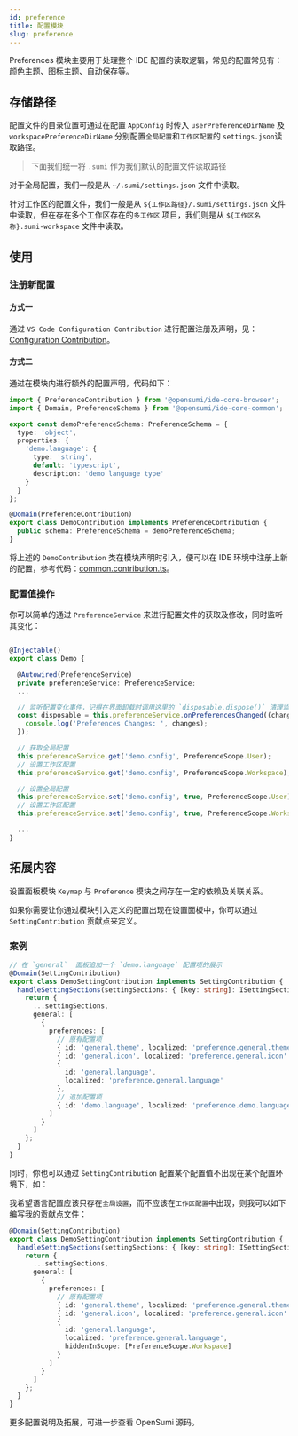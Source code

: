 ```yaml
---
id: preference
title: 配置模块
slug: preference
---
```


Preferences 模块主要用于处理整个 IDE 配置的读取逻辑，常见的配置常见有：颜色主题、图标主题、自动保存等。

## 存储路径

配置文件的目录位置可通过在配置 `AppConfig` 时传入 `userPreferenceDirName` 及 `workspacePreferenceDirName` 分别配置`全局配置`和`工作区配置`的 `settings.json`读取路径。

> 下面我们统一将 `.sumi` 作为我们默认的配置文件读取路径

对于全局配置，我们一般是从 `~/.sumi/settings.json` 文件中读取。

针对工作区的配置文件，我们一般是从 `${工作区路径}/.sumi/settings.json` 文件中读取，但在存在多个工作区存在的`多工作区` 项目，我们则是从 `${工作区名称}.sumi-workspace` 文件中读取。

## 使用

### 注册新配置

#### 方式一

通过 `VS Code Configuration Contribution` 进行配置注册及声明，见：[Configuration Contribution](https://code.visualstudio.com/api/references/contribution-points#contributes.configuration)。

#### 方式二

通过在模块内进行额外的配置声明，代码如下：

```ts
import { PreferenceContribution } from '@opensumi/ide-core-browser';
import { Domain, PreferenceSchema } from '@opensumi/ide-core-common';

export const demoPreferenceSchema: PreferenceSchema = {
  type: 'object',
  properties: {
    'demo.language': {
      type: 'string',
      default: 'typescript',
      description: 'demo language type'
    }
  }
};

@Domain(PreferenceContribution)
export class DemoContribution implements PreferenceContribution {
  public schema: PreferenceSchema = demoPreferenceSchema;
}
```

将上述的 `DemoContribution` 类在模块声明时引入，便可以在 IDE 环境中注册上新的配置，参考代码：[common.contribution.ts](https://github.com/opensumi/core/blob/v2.13.10/packages/core-browser/src/common/common.contribution.ts)。

### 配置值操作

你可以简单的通过 `PreferenceService` 来进行配置文件的获取及修改，同时监听其变化：

```ts

@Injectable()
export class Demo {

  @Autowired(PreferenceService)
  private preferenceService: PreferenceService;
  ...

  // 监听配置变化事件，记得在界面卸载时调用这里的 `disposable.dispose()` 清理监听函数
  const disposable = this.preferenceService.onPreferencesChanged((changes) => {
    console.log('Preferences Changes: ', changes);
  });

  // 获取全局配置
  this.preferenceService.get('demo.config', PreferenceScope.User);
  // 设置工作区配置
  this.preferenceService.get('demo.config', PreferenceScope.Workspace);

  // 设置全局配置
  this.preferenceService.set('demo.config', true, PreferenceScope.User);
  // 设置工作区配置
  this.preferenceService.set('demo.config', true, PreferenceScope.Workspace);

  ...
}
```

## 拓展内容

设置面板模块 `Keymap` 与 `Preference` 模块之间存在一定的依赖及关联关系。

如果你需要让你通过模块引入定义的配置出现在设置面板中，你可以通过 `SettingContribution` 贡献点来定义。

### 案例

```ts
// 在 `general`  面板追加一个 `demo.language` 配置项的展示
@Domain(SettingContribution)
export class DemoSettingContribution implements SettingContribution {
  handleSettingSections(settingSections: { [key: string]: ISettingSection[] }) {
    return {
      ...settingSections,
      general: [
        {
          preferences: [
            // 原有配置项
            { id: 'general.theme', localized: 'preference.general.theme' },
            { id: 'general.icon', localized: 'preference.general.icon' },
            {
              id: 'general.language',
              localized: 'preference.general.language'
            },
            // 追加配置项
            { id: 'demo.language', localized: 'preference.demo.language' }
          ]
        }
      ]
    };
  }
}
```

同时，你也可以通过 `SettingContribution` 配置某个配置值不出现在某个配置环境下，如：

我希望语言配置应该只存在`全局设置`，而不应该在`工作区配置`中出现，则我可以如下编写我的贡献点文件：

```ts
@Domain(SettingContribution)
export class DemoSettingContribution implements SettingContribution {
  handleSettingSections(settingSections: { [key: string]: ISettingSection[] }) {
    return {
      ...settingSections,
      general: [
        {
          preferences: [
            // 原有配置项
            { id: 'general.theme', localized: 'preference.general.theme' },
            { id: 'general.icon', localized: 'preference.general.icon' },
            {
              id: 'general.language',
              localized: 'preference.general.language',
              hiddenInScope: [PreferenceScope.Workspace]
            }
          ]
        }
      ]
    };
  }
}
```

更多配置说明及拓展，可进一步查看 OpenSumi 源码。
